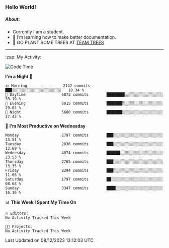 ### Hello World!

##### About:
- Currently I am a student.
- 🌱 I’m learning how to make better documentation.
- 🌱 GO PLANT SOME TREES AT [TEAM TREES](https://teamtrees.org/)

---
  <summary>:zap: My Activity:</summary>
  
<!--START_SECTION:waka-->
![Code Time](http://img.shields.io/badge/Code%20Time-1%2C267%20hrs%2047%20mins-blue)

**I'm a Night 🦉** 

```text
🌞 Morning                2142 commits        ███░░░░░░░░░░░░░░░░░░░░░░   10.34 % 
🌆 Daytime                6873 commits        ████████░░░░░░░░░░░░░░░░░   33.19 % 
🌃 Evening                6015 commits        ███████░░░░░░░░░░░░░░░░░░   29.04 % 
🌙 Night                  5680 commits        ███████░░░░░░░░░░░░░░░░░░   27.43 % 
```
📅 **I'm Most Productive on Wednesday** 

```text
Monday                   2797 commits        ███░░░░░░░░░░░░░░░░░░░░░░   13.51 % 
Tuesday                  2836 commits        ███░░░░░░░░░░░░░░░░░░░░░░   13.69 % 
Wednesday                4874 commits        ██████░░░░░░░░░░░░░░░░░░░   23.53 % 
Thursday                 2765 commits        ███░░░░░░░░░░░░░░░░░░░░░░   13.35 % 
Friday                   2294 commits        ███░░░░░░░░░░░░░░░░░░░░░░   11.08 % 
Saturday                 1797 commits        ██░░░░░░░░░░░░░░░░░░░░░░░   08.68 % 
Sunday                   3347 commits        ████░░░░░░░░░░░░░░░░░░░░░   16.16 % 
```


📊 **This Week I Spent My Time On** 

```text
🔥 Editors: 
No Activity Tracked This Week

🐱‍💻 Projects: 
No Activity Tracked This Week
```


 Last Updated on 08/12/2023 13:12:03 UTC
<!--END_SECTION:waka-->
